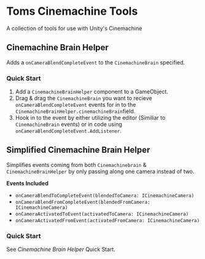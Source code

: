# Toms Cinemachine Tools
A collection of tools for use with Unity's Cinemachine 

## Cinemachine Brain Helper
Adds a `onCameraBlendCompleteEvent` to the `CinemachineBrain` specified.

### Quick Start  

1. Add a `CinemachineBrainHelper` component to a GameObject.
2. Drag & drag the `CinemachineBrain` you want to recieve `onCameraBlendCompleteEvent` events for in to the `CinemachineBrainHelper.cinemachineBrain`field.
3. Hook in to the event by either utilizing the editor (Similiar to `CinemachineBrain` events) or in code using `onCameraBlendCompleteEvent.AddListener`.

## Simplified Cinemachine Brain Helper

Simplifies events coming from both `Cinemachinebrain` & `CinemachineBrainHelper` by only passing along one camera instead of two.

**Events Included**

* `onCameraBlendToCompleteEvent(blendedToCamera: ICinemachineCamera)`
* `onCameraBlendFromCompleteEvent(blendedFromCamera: ICinemachineCamera)`
* `onCameraActivatedToEvent(activatedToCamera: ICinemachineCamera)`
* `onCameraActivatedFromEvent(activatedFromCamera: ICinemachineCamera)`

### Quick Start  

See *Cinemachine Brain Helper* Quick Start. 
